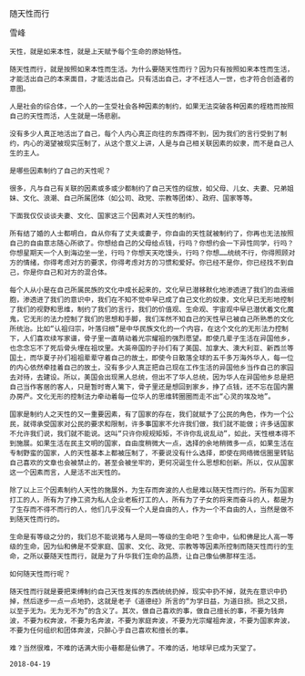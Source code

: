 随天性而行

雪峰


    天性，就是如来本性，就是上天赋予每个生命的原始特性。

    随天性而行，就是按照如来本性而生活。为什么要随天性而行？因为只有按照如来本性而生活，才能活出自己的本来面目，才能活出自己。只有活出自己，才不枉活人一世，也才符合创造者的意图。

    人是社会的综合体，一个人的一生受社会各种因素的制约，如果无法突破各种因素的桎梏而按照自己的天性而活，人生就是一场悲剧。

    没有多少人真正地活出了自己，每个人内心真正向往的东西得不到，因为我们的言行受到了制约，内心的渴望被现实压制了，从这个意义上讲，人是与自己相关联因素的奴隶，而不是自己人生的主人。

    是哪些因素制约了自己的天性呢？

    很多，凡与自己有关联的因素或多或少都制约了自己天性的绽放，如父母、儿女、夫妻、兄弟姐妹、文化、浪潮、自己所属团体（如公司、政党、宗教等团体）、政府、国家等等。

    下面我仅仅谈谈夫妻、文化、国家这三个因素对人天性的制约。

    所有结了婚的人士都明白，自从你有了丈夫或妻子，你自由的天性就被制约了，你再也无法按照自己的自由意志随心所欲了。你想给自己的父母给点钱，行吗？你想约会一下异性同学，行吗？你想星期天一个人到海边坐一坐，行吗？你想天天吃馒头，行吗？你想……统统不行，你得照顾对方的情绪，你得考虑对方的要求，你得考虑对方的习惯和爱好。你已经不是你，你已经找不到自己，你是你自己和对方的混合体。

    每个人从小是在自己所属民族的文化中成长起来的，文化早已潜移默化地渗透进了我们的血液细胞，渗透进了我们的意识中，我们在不知不觉中早已成了自己文化的奴隶，文化早已无形地控制了我们的视野和思维，制约了我们的言行，我们的价值观、生命观、宇宙观中早已潜伏着文化魔鬼，它无形的法力控制了我们的思想和手脚，我们浑然不知自己的天性早已被自己所熟悉的文化所统治。比如“认祖归宗，叶落归根”是中华民族文化的一个内容，在这个文化的无形法力控制下，人们喜欢续写家谱，骨子里一直萌动着光宗耀祖的强烈愿望。即使几辈子生活在异国他乡，也念念忘不了死后骨头埋在祖坟里。大英帝国的子孙们有了美国、加拿大、澳大利亚、新西兰等国土，而华夏子孙们祖祖辈辈守着自己的故土，即使今日散落全球的五千多万海外华人，每一位的内心依然牵挂着自己的故土，没有多少人真正把自己现在工作生活的异国他乡当作自己的家园去对待，去建设。所以，美国会出现黑人总统，但出不了华人总统，因为华人在异国他乡总是把自己当作客居的客人，只是暂时寄人篱下，骨子里还是想回到家乡，挣了点钱，还不忘在国内置办房产。文化无形的控制法力牵动着每一位华人的思维转圈圈而走不出“心灵的埃及地”。

    国家是制约人之天性的又一重要因素，有了国家的存在，我们就赋予了公民的角色，作为一个公民，就得承受国家对公民的要求和限制，许多事国家不允许我们做，我们就不能做；许多话国家不允许我们说，我们就不能说。这叫“只许你规规矩矩，不许你乱说乱动”，如此，天性根本得不到施展。如果生活在民主文明的国家，自由度稍微大一点，选择的余地稍微多一点，如果生活在专制野蛮的国家，人的天性基本上都被压制了，不要说没有什么选择，即使在网络微信圈里转贴自己喜欢的文章也会被禁止的，甚至会被坐牢的，更何况诞生什么思想和创新。所以，仅从国家这一个因素而言，人是活不出天性的。

    除了以上三个因素制约人天性的施展外，为生存而奔波的人也是难以随天性而行的。所有为国家打工的人，所有为了挣工资为私人企业老板打工的人，所有为了子女的将来而奋斗的人，都是为了生存而不得不而行的人，他们几乎没有一个人是自由的人，作为一个不自由的人，当然是做不到随天性而行的。

    生命是有等级之分的，我们总不能说猪与人是同一等级的生命吧？生命中，仙和佛是比人高一等级的生命，因为仙和佛是不受家庭、国家、文化、政党、宗教等等因素所控制而随天性而行的生命，之所以要随天性而行，就是为了升华我们生命的品质，让自己像仙佛那样生活。

    如何随天性而行呢？

    随天性而行就是要把束缚制约自己天性发挥的东西统统扔掉，现实中扔不掉，就先在意识中扔掉，然后逐步一点一点地扔，这就是老子《道德经》所言的“为学日益，为道日损。损之又损，以至于无为。无为无不为”的含义了。其次，做自己喜欢的事，做自己擅长的事，不要为钱奔波，不要为权奔波，不要为名奔波，不要为家庭奔波，不要为光宗耀祖奔波，不要为国家奔波，不要为任何组织和团体奔波，只醉心于自己喜欢和擅长的事。

    难？当然很难，不难的话满大街小巷都是仙佛了。不难的话，地球早已成为天堂了。

    2018-04-19



